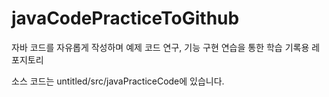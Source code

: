 # javaCodePracticeToGithub
자바 코드를 자유롭게 작성하며 예제 코드 연구, 기능 구현 연습을 통한 학습 기록용 레포지토리

소스 코드는 untitled/src/javaPracticeCode에 있습니다.
